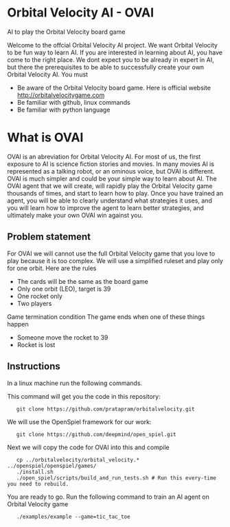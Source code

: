 # Orbital Velocity AI  - OVAI
AI to play the Orbital Velocity board game

Welcome to the offcial Orbital Velocity AI project. We want Orbital Velocity to be fun way to learn AI. If you are interested in learning about AI, you have come to the right place. We dont expect you to be already in expert in AI, but there the prerequisites to be able to successfully create your own Orbital Velocity AI. You must

* Be aware of the Orbital Velocity board game. Here is official website http://orbitalvelocitygame.com
* Be familiar with github, linux commands
* Be familiar with python language

# What is OVAI 
OVAI is an abreviation for Orbital Velocity AI. For most of us, the first exposure to AI is science fiction stories and movies. In many movies AI is represented as a talking robot, or an ominous voice, but OVAI is different. OVAI is much simpler and could be your simple way to learn about AI.  The OVAI agent that we will create, will rapidly play the Orbital Velocity game thousands of times, and start to learn how to play. Once you have trained an agent, you will be able to clearly understand what strategies it uses, and you will learn how to improve the agent to learn better strategies, and ultimately make your own OVAI win against you.


## Problem statement

For OVAI we will cannot use the full Orbital Velocity game that you love to play because it is too complex. We will use a simplified ruleset and play only for one orbit. Here are the rules

* The cards will be the same as the board game
* Only one orbit (LEO), target is 39
* One rocket only
* Two players

Game termination condition
The game ends when one of these things happen
* Someone move the rocket to 39
* Rocket is lost


## Instructions

In a linux machine run the following commands.

This command will get you the code in this repository:

```
   git clone https://github.com/pratapram/orbitalvelocity.git
```

We will use the OpenSpiel framework for our work:

```
   git clone https://github.com/deepmind/open_spiel.git 
```


Next we will copy the code for OVAI into this and compile

``` 
   cp ../orbitalvelocity/orbital_velocity.* ../openspiel/openspiel/games/
   ./install.sh
   ./open_spiel/scripts/build_and_run_tests.sh # Run this every-time you need to rebuild.
```

You are ready to go. Run the following command to train an AI agent on Orbital Velocity game


```
   ./examples/example --game=tic_tac_toe
```
   
